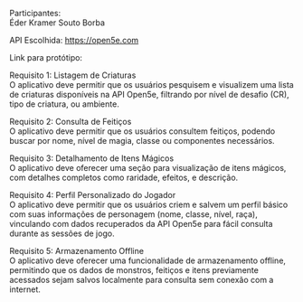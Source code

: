 Participantes: \
Éder Kramer Souto Borba

API Escolhida: https://open5e.com

Link para protótipo: 

Requisito 1: Listagem de Criaturas \
O aplicativo deve permitir que os usuários pesquisem e visualizem uma lista de criaturas disponíveis na API Open5e, filtrando por nível de desafio (CR), tipo de criatura, ou ambiente.

Requisito 2: Consulta de Feitiços \
O aplicativo deve permitir que os usuários consultem feitiços, podendo buscar por nome, nível de magia, classe ou componentes necessários. 

Requisito 3: Detalhamento de Itens Mágicos \
O aplicativo deve oferecer uma seção para visualização de itens mágicos, com detalhes completos como raridade, efeitos, e descrição.

Requisito 4: Perfil Personalizado do Jogador \
O aplicativo deve permitir que os usuários criem e salvem um perfil básico com suas informações de personagem (nome, classe, nível, raça), vinculando com dados recuperados da API Open5e para fácil consulta durante as sessões de jogo.

Requisito 5: Armazenamento Offline \
O aplicativo deve oferecer uma funcionalidade de armazenamento offline, permitindo que os dados de monstros, feitiços e itens previamente acessados sejam salvos localmente para consulta sem conexão com a internet.
